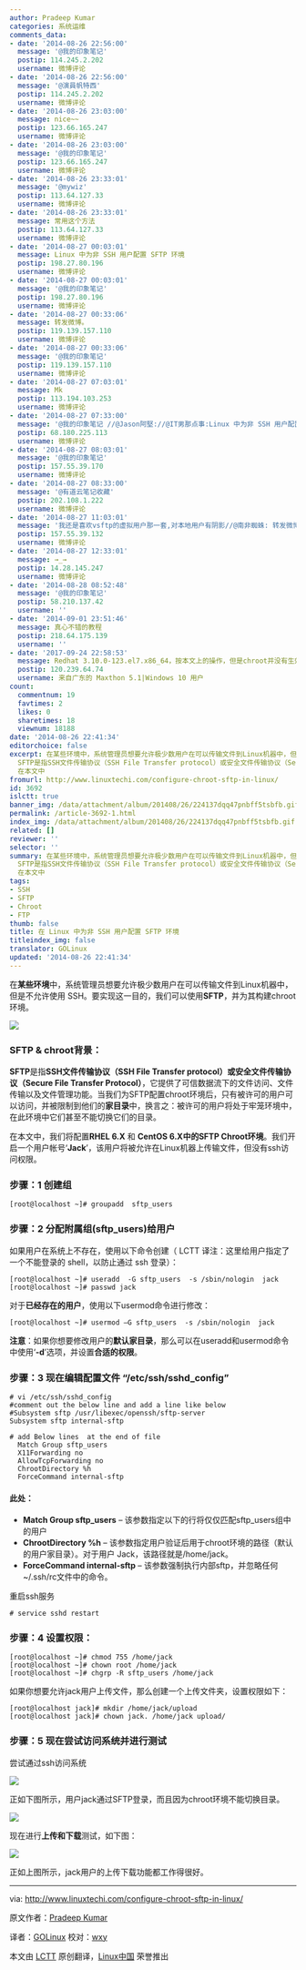 ```yaml
---
author: Pradeep Kumar
categories: 系统运维
comments_data:
- date: '2014-08-26 22:56:00'
  message: '@我的印象笔记'
  postip: 114.245.2.202
  username: 微博评论
- date: '2014-08-26 22:56:00'
  message: '@演員帆特西'
  postip: 114.245.2.202
  username: 微博评论
- date: '2014-08-26 23:03:00'
  message: nice~~
  postip: 123.66.165.247
  username: 微博评论
- date: '2014-08-26 23:03:00'
  message: '@我的印象笔记'
  postip: 123.66.165.247
  username: 微博评论
- date: '2014-08-26 23:33:01'
  message: '@mywiz'
  postip: 113.64.127.33
  username: 微博评论
- date: '2014-08-26 23:33:01'
  message: 常用这个方法
  postip: 113.64.127.33
  username: 微博评论
- date: '2014-08-27 00:03:01'
  message: Linux 中为非 SSH 用户配置 SFTP 环境
  postip: 198.27.80.196
  username: 微博评论
- date: '2014-08-27 00:03:01'
  message: '@我的印象笔记'
  postip: 198.27.80.196
  username: 微博评论
- date: '2014-08-27 00:33:06'
  message: 转发微博。
  postip: 119.139.157.110
  username: 微博评论
- date: '2014-08-27 00:33:06'
  message: '@我的印象笔记'
  postip: 119.139.157.110
  username: 微博评论
- date: '2014-08-27 07:03:01'
  message: Mk
  postip: 113.194.103.253
  username: 微博评论
- date: '2014-08-27 07:33:00'
  message: '@我的印象笔记 //@Jason阿堅://@IT男那点事:Linux 中为非 SSH 用户配置 SFTP 环境'
  postip: 68.180.225.113
  username: 微博评论
- date: '2014-08-27 08:03:01'
  message: '@我的印象笔记'
  postip: 157.55.39.170
  username: 微博评论
- date: '2014-08-27 08:33:00'
  message: '@有道云笔记收藏'
  postip: 202.108.1.222
  username: 微博评论
- date: '2014-08-27 11:03:01'
  message: '我还是喜欢vsftp的虚拟用户那一套,对本地用户有阴影//@南非蜘蛛: 转发微博'
  postip: 157.55.39.132
  username: 微博评论
- date: '2014-08-27 12:33:01'
  message: →_→
  postip: 14.28.145.247
  username: 微博评论
- date: '2014-08-28 08:52:48'
  message: '@我的印象笔记'
  postip: 58.210.137.42
  username: ''
- date: '2014-09-01 23:51:46'
  message: 真心不错的教程
  postip: 218.64.175.139
  username: ''
- date: '2017-09-24 22:58:53'
  message: Redhat 3.10.0-123.el7.x86_64，按本文上的操作，但是chroot并没有生效，还是可以去到/etc之类的目录
  postip: 120.239.64.74
  username: 来自广东的 Maxthon 5.1|Windows 10 用户
count:
  commentnum: 19
  favtimes: 2
  likes: 0
  sharetimes: 18
  viewnum: 18188
date: '2014-08-26 22:41:34'
editorchoice: false
excerpt: 在某些环境中，系统管理员想要允许极少数用户在可以传输文件到Linux机器中，但是不允许使用 SSH。要实现这一目的，我们可以使用SFTP，并为其构建chroot环境。  SFTP  chroot背景：
  SFTP是指SSH文件传输协议（SSH File Transfer protocol）或安全文件传输协议（Secure File Transfer Protocol），它提供了可信数据流下的文件访问、文件传输以及文件管理功能。当我们为SFTP配置chroot环境后，只有被许可的用户可以访问，并被限制到他们的家目录中，换言之：被许可的用户将处于牢笼环境中，在此环境中它们甚至不能切换它们的目录。
  在本文中
fromurl: http://www.linuxtechi.com/configure-chroot-sftp-in-linux/
id: 3692
islctt: true
banner_img: /data/attachment/album/201408/26/224137dqq47pnbff5tsbfb.gif
permalink: /article-3692-1.html
index_img: /data/attachment/album/201408/26/224137dqq47pnbff5tsbfb.gif.thumb.jpg
related: []
reviewer: ''
selector: ''
summary: 在某些环境中，系统管理员想要允许极少数用户在可以传输文件到Linux机器中，但是不允许使用 SSH。要实现这一目的，我们可以使用SFTP，并为其构建chroot环境。  SFTP  chroot背景：
  SFTP是指SSH文件传输协议（SSH File Transfer protocol）或安全文件传输协议（Secure File Transfer Protocol），它提供了可信数据流下的文件访问、文件传输以及文件管理功能。当我们为SFTP配置chroot环境后，只有被许可的用户可以访问，并被限制到他们的家目录中，换言之：被许可的用户将处于牢笼环境中，在此环境中它们甚至不能切换它们的目录。
  在本文中
tags:
- SSH
- SFTP
- Chroot
- FTP
thumb: false
title: 在 Linux 中为非 SSH 用户配置 SFTP 环境
titleindex_img: false
translator: GOLinux
updated: '2014-08-26 22:41:34'
---
```


在**某些环境**中，系统管理员想要允许极少数用户在可以传输文件到Linux机器中，但是不允许使用 SSH。要实现这一目的，我们可以使用**SFTP**，并为其构建chroot环境。


![](/data/attachment/album/201408/26/224137dqq47pnbff5tsbfb.gif)


### SFTP & chroot背景：


**SFTP**是指**SSH文件传输协议（SSH File Transfer protocol）或安全文件传输协议（Secure File Transfer Protocol）**，它提供了可信数据流下的文件访问、文件传输以及文件管理功能。当我们为SFTP配置chroot环境后，只有被许可的用户可以访问，并被限制到他们的**家目录**中，换言之：被许可的用户将处于牢笼环境中，在此环境中它们甚至不能切换它们的目录。


在本文中，我们将配置**RHEL 6.X** 和 **CentOS 6.X中的SFTP Chroot环境**。我们开启一个用户帐号‘**Jack**’，该用户将被允许在Linux机器上传输文件，但没有ssh访问权限。


### 步骤：1 创建组



```
[root@localhost ~]# groupadd  sftp_users

```

### 步骤：2 分配附属组(sftp\_users)给用户


如果用户在系统上不存在，使用以下命令创建（ LCTT 译注：这里给用户指定了一个不能登录的 shell，以防止通过 ssh 登录）：



```
[root@localhost ~]# useradd  -G sftp_users  -s /sbin/nologin  jack
[root@localhost ~]# passwd jack

```

对于**已经存在的用户**，使用以下usermod命令进行修改：



```
[root@localhost ~]# usermod –G sftp_users  -s /sbin/nologin  jack

```

**注意**：如果你想要修改用户的**默认家目录**，那么可以在useradd和usermod命令中使用‘**-d**’选项，并设置**合适的权限**。


### 步骤：3 现在编辑配置文件 “/etc/ssh/sshd\_config”



```
# vi /etc/ssh/sshd_config
#comment out the below line and add a line like below
#Subsystem sftp /usr/libexec/openssh/sftp-server
Subsystem sftp internal-sftp

# add Below lines  at the end of file
  Match Group sftp_users
  X11Forwarding no
  AllowTcpForwarding no
  ChrootDirectory %h                      
  ForceCommand internal-sftp

```

#### 此处：


* **Match Group sftp\_users** – 该参数指定以下的行将仅仅匹配sftp\_users组中的用户
* **ChrootDirectory %h** – 该参数指定用户验证后用于chroot环境的路径（默认的用户家目录）。对于用户 Jack，该路径就是/home/jack。
* **ForceCommand internal-sftp** – 该参数强制执行内部sftp，并忽略任何~/.ssh/rc文件中的命令。


重启ssh服务



```
# service sshd restart

```

### 步骤：4 设置权限：



```
[root@localhost ~]# chmod 755 /home/jack
[root@localhost ~]# chown root /home/jack
[root@localhost ~]# chgrp -R sftp_users /home/jack

```

如果你想要允许jack用户上传文件，那么创建一个上传文件夹，设置权限如下：



```
[root@localhost jack]# mkdir /home/jack/upload
[root@localhost jack]# chown jack. /home/jack upload/

```

### 步骤：5 现在尝试访问系统并进行测试


尝试通过ssh访问系统


![](/data/attachment/album/201408/26/224140zr2b662wcculpr1e.png)


正如下图所示，用户jack通过SFTP登录，而且因为chroot环境不能切换目录。


![](/data/attachment/album/201408/26/224142apagayh8wtlshouy.png)


现在进行**上传和下载**测试，如下图：


![](/data/attachment/album/201408/26/224145cw4xi4tusd5adz22.png)


正如上图所示，jack用户的上传下载功能都工作得很好。




---


via: <http://www.linuxtechi.com/configure-chroot-sftp-in-linux/>


原文作者：[Pradeep Kumar](http://www.linuxtechi.com/author/pradeep/)


译者：[GOLinux](https://github.com/GOLinux) 校对：[wxy](https://github.com/wxy)


本文由 [LCTT](https://github.com/LCTT/TranslateProject) 原创翻译，[Linux中国](http://linux.cn/) 荣誉推出